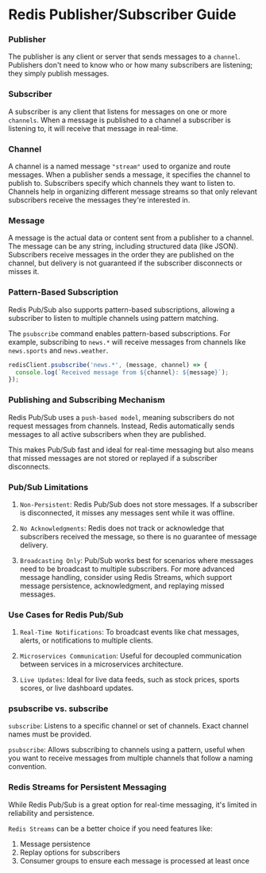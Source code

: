# Redis Publisher/Subscriber Guide

### Publisher
The publisher is any client or server that sends messages to a `channel`. Publishers don't need to know who or how many subscribers are listening; they simply publish messages.

### Subscriber
A subscriber is any client that listens for messages on one or more `channels`. When a message is published to a channel a subscriber is listening to, it will receive that message in real-time.

### Channel
A channel is a named message `"stream"` used to organize and route messages. When a publisher sends a message, it specifies the channel to publish to. Subscribers specify which channels they want to listen to.
Channels help in organizing different message streams so that only relevant subscribers receive the messages they're interested in.

### Message
A message is the actual data or content sent from a publisher to a channel. The message can be any string, including structured data (like JSON).
Subscribers receive messages in the order they are published on the channel, but delivery is not guaranteed if the subscriber disconnects or misses it.

### Pattern-Based Subscription
Redis Pub/Sub also supports pattern-based subscriptions, allowing a subscriber to listen to multiple channels using pattern matching.

The `psubscribe` command enables pattern-based subscriptions. For example, subscribing to `news.*` will receive messages from channels like `news.sports` and `news.weather`.
```javascript
redisClient.psubscribe('news.*', (message, channel) => {
  console.log(`Received message from ${channel}: ${message}`);
});
```

### Publishing and Subscribing Mechanism
Redis Pub/Sub uses a `push-based model`, meaning subscribers do not request messages from channels. Instead, Redis automatically sends messages to all active subscribers when they are published.


This makes Pub/Sub fast and ideal for real-time messaging but also means that missed messages are not stored or replayed if a subscriber disconnects.

### Pub/Sub Limitations
1. `Non-Persistent`: Redis Pub/Sub does not store messages. If a subscriber is disconnected, it misses any messages sent while it was offline.

2. `No Acknowledgments`: Redis does not track or acknowledge that subscribers received the message, so there is no guarantee of message delivery.

3. `Broadcasting Only`: Pub/Sub works best for scenarios where messages need to be broadcast to multiple subscribers. For more advanced message handling, consider using Redis Streams, which support message persistence, acknowledgment, and replaying missed messages.

### Use Cases for Redis Pub/Sub
1. `Real-Time Notifications`: To broadcast events like chat messages, alerts, or notifications to multiple clients.

2. `Microservices Communication`: Useful for decoupled communication between services in a microservices architecture.

3. `Live Updates`: Ideal for live data feeds, such as stock prices, sports scores, or live dashboard updates.

### psubscribe vs. subscribe
`subscribe`: Listens to a specific channel or set of channels. Exact channel names must be provided.

`psubscribe`: Allows subscribing to channels using a pattern, useful when you want to receive messages from multiple channels that follow a naming convention.

### Redis Streams for Persistent Messaging
While Redis Pub/Sub is a great option for real-time messaging, it's limited in reliability and persistence. 

`Redis Streams` can be a better choice if you need features like:
1. Message persistence
2. Replay options for subscribers
3. Consumer groups to ensure each message is processed at least once